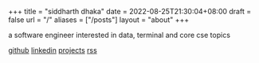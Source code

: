 +++
title =  "siddharth dhaka"
date = 2022-08-25T21:30:04+08:00
draft = false
url = "/"
aliases = ["/posts"]
layout = "about"
+++

a software engineer interested in data, terminal and core cse topics

[github](https://github.com/airbornesd) [linkedin](https://www.linkedin.com/in/siddharthdhakaa/) [projects](/projects)<!-- [resume](/resume) --> [rss](/index.xml)

<!-- These are controlled by \_index.md under the root directory. If you want a more diverse self-introduction, you can insert the markdown content you want here. -->
